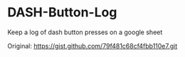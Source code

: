 # DASH-Button-Log
Keep a log of dash button presses on a google sheet

Original:
https://gist.github.com/79f481c68cf4fbb110e7.git
